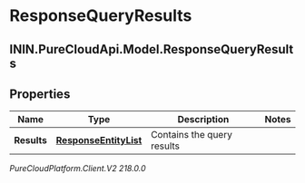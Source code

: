 # ResponseQueryResults

## ININ.PureCloudApi.Model.ResponseQueryResults

## Properties

|Name | Type | Description | Notes|
|------------ | ------------- | ------------- | -------------|
| **Results** | [**ResponseEntityList**](ResponseEntityList) | Contains the query results | |



_PureCloudPlatform.Client.V2 218.0.0_
